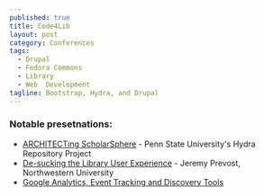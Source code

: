 ```yaml
---
published: true
title: Code4Lib
layout: post
category: Conferences
tags: 
  - Drupal
  - Fedora Commons
  - Library
  - Web  Development
tagline: Bootstrap, Hydra, and Drupal
---
```


### Notable presetnations:

* [ARCHITECTing ScholarSphere](https://docs.google.com/presentation/d/1oSyF1eA1RAR-TFjsXAK15Bv31WnR_C0X1kz6bVz7RkU/) - Penn State University's Hydra Repository Project
* [De-sucking the Library User Experience](http://code4lib.org/conference/2013/prevost) - Jeremy Prevost, Northwestern University
* [Google Analytics, Event Tracking and Discovery Tools](http://code4lib.org/conference/2013/lynema-constabaris)

